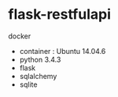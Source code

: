 # flask-restfulapi

docker 
 - container : Ubuntu 14.04.6
 - python 3.4.3 
 - flask
 - sqlalchemy
 - sqlite
